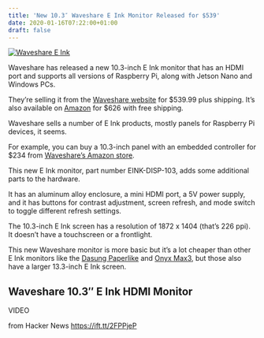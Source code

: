 ```yaml
---
title: 'New 10.3″ Waveshare E Ink Monitor Released for $539'
date: 2020-01-16T07:22:00+01:00
draft: false
---
```


[![Waveshare E Ink](https://blog.the-ebook-reader.com/wp-content/uploads/2020/01/Waveshare-E-Ink-560x368.jpg)](https://blog.the-ebook-reader.com/wp-content/uploads/2020/01/Waveshare-E-Ink.jpg)

Waveshare has released a new 10.3-inch E Ink monitor that has an HDMI port and supports all versions of Raspberry Pi, along with Jetson Nano and Windows PCs.

They’re selling it from the [Waveshare website](https://www.waveshare.com/eink-disp-103.htm?sku=17615) for $539.99 plus shipping. It’s also available on [Amazon](https://www.amazon.com/Waveshare-10-3inch-Interface-Supports-Raspberry/dp/B083J21JDV/ref=as_li_ss_tl?ie=UTF8&linkCode=ll1&tag=ter000-20&linkId=f0451dcf11553cd8d27bcba40989914a&language=en_US) for $626 with free shipping.

Waveshare sells a number of E Ink products, mostly panels for Raspberry Pi devices, it seems.

For example, you can buy a 10.3-inch panel with an embedded controller for $234 from [Waveshare’s Amazon store](https://www.amazon.com/Waveshare-10-3inch-HAT-Resolution-Communicating/dp/B07TVWLSFY/ref=as_li_ss_tl?th=1&linkCode=ll1&tag=ter000-20&linkId=6600e51bb144a864bda762144a3bd55b&language=en_US).

This new E Ink monitor, part number EINK-DISP-103, adds some additional parts to the hardware.

It has an aluminum alloy enclosure, a mini HDMI port, a 5V power supply, and it has buttons for contrast adjustment, screen refresh, and mode switch to toggle different refresh settings.

The 10.3-inch E Ink screen has a resolution of 1872 x 1404 (that’s 226 ppi). It doesn’t have a touchscreen or a frontlight.

This new Waveshare monitor is more basic but it’s a lot cheaper than other E Ink monitors like the [Dasung Paperlike](https://www.amazon.com/Dasung-Paperlike-Front-Light-Touch-Monitor/dp/B07SKS6CS7/ref=as_li_ss_tl?ie=UTF8&linkCode=ll1&tag=ter000-20&linkId=b705f8a2140c9a5ddf799e477fc90a36&language=en_US) and [Onyx Max3](https://blog.the-ebook-reader.com/2019/10/06/onyx-boox-max3-review-and-video-walkthrough/), but those also have a larger 13.3-inch E Ink screen.

Waveshare 10.3″ E Ink HDMI Monitor
----------------------------------

VIDEO

  
  
from Hacker News https://ift.tt/2FPPjeP